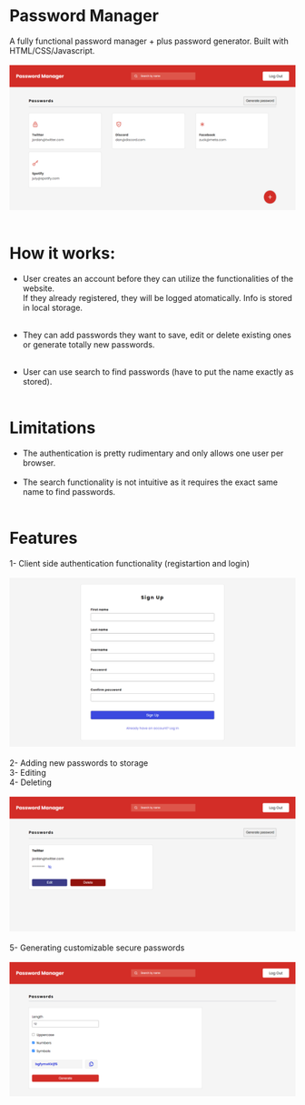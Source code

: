 # Password Manager
A fully functional password manager + plus password generator. Built with HTML/CSS/Javascript.<br />
<br />
![Webpage screenshot](https://github.com/zakkariyaa/website/blob/master/images/project7.png)
<br />
<br />

# How it works:
- User creates an account before they can utilize the functionalities of the website.<br />
If they already registered, they will be logged atomatically. Info is stored in local storage.<br /><br />

- They can add passwords they want to save, edit or delete existing ones<br />
or generate totally new passwords.<br /><br />

- User can use search to find passwords (have to put the name exactly as stored).<br /><br />

# Limitations
- The authentication is pretty rudimentary and only allows one user per browser.<br /><br />
- The search functionality is not intuitive as it requires the exact same name to find passwords.<br /><br />

# Features
1- Client side authentication functionality (registartion and login)<br /><br />
![Webpage screenshot](https://github.com/zakkariyaa/website/blob/master/images/registration.png)<br/><br />
2- Adding new passwords to storage<br />
3- Editing<br />
4- Deleting<br />
<br />
![Webpage screenshot](https://github.com/zakkariyaa/website/blob/master/images/edit-delete.png)<br/><br />
5- Generating customizable secure passwords<br /><br />
![Webpage screenshot](https://github.com/zakkariyaa/website/blob/master/images/generate.png)
